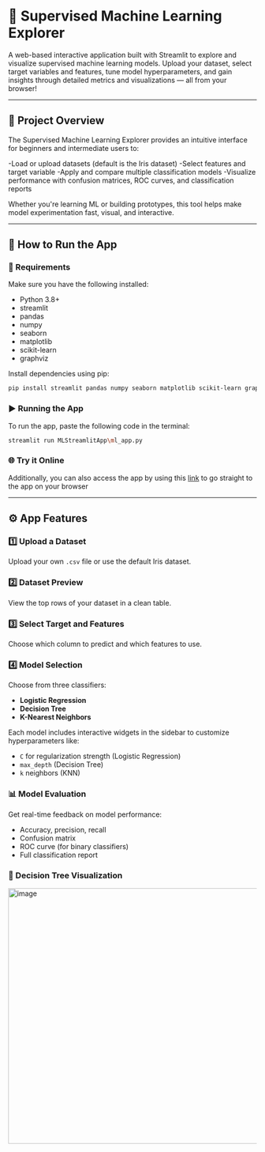 # 🧠 Supervised Machine Learning Explorer

A web-based interactive application built with Streamlit to explore and visualize supervised machine learning models. Upload your dataset, select target variables and features, tune model hyperparameters, and gain insights through detailed metrics and visualizations — all from your browser!

---

## 📌 Project Overview

The Supervised Machine Learning Explorer provides an intuitive interface for beginners and intermediate users to:

-Load or upload datasets (default is the Iris dataset)
-Select features and target variable
-Apply and compare multiple classification models
-Visualize performance with confusion matrices, ROC curves, and classification reports

Whether you're learning ML or building prototypes, this tool helps make model experimentation fast, visual, and interactive.

---

## 🚀 How to Run the App

### 🔧 Requirements

Make sure you have the following installed:

- Python 3.8+
- streamlit
- pandas
- numpy
- seaborn
- matplotlib
- scikit-learn
- graphviz

Install dependencies using pip:

```bash
pip install streamlit pandas numpy seaborn matplotlib scikit-learn graphviz
```

### ▶️ Running the App

To run the app, paste the following code in the terminal:

```bash
streamlit run MLStreamlitApp\ml_app.py
```
### 🌐 Try it Online

Additionally, you can also access the app by using this [link](https://goulding-data-science-portfolio-ma7wqhuxjsyvzceqycydvu.streamlit.app/) to go straight to the app on your browser

---

## ⚙️ App Features

### 1️⃣ Upload a Dataset
Upload your own `.csv` file or use the default Iris dataset.

### 2️⃣ Dataset Preview
View the top rows of your dataset in a clean table.

### 3️⃣ Select Target and Features
Choose which column to predict and which features to use.

### 4️⃣ Model Selection
Choose from three classifiers:
- **Logistic Regression**
- **Decision Tree**
- **K-Nearest Neighbors**
  
Each model includes interactive widgets in the sidebar to customize hyperparameters like:
- `C` for regularization strength (Logistic Regression)
- `max_depth` (Decision Tree)
- `k` neighbors (KNN)

### 📊 Model Evaluation
Get real-time feedback on model performance:
- Accuracy, precision, recall
- Confusion matrix
- ROC curve (for binary classifiers)
- Full classification report

### 🌲 Decision Tree Visualization
<img width="517" alt="image" src="https://github.com/user-attachments/assets/6ee87c73-9087-42ef-998b-4d3e3d61dcd4" />
